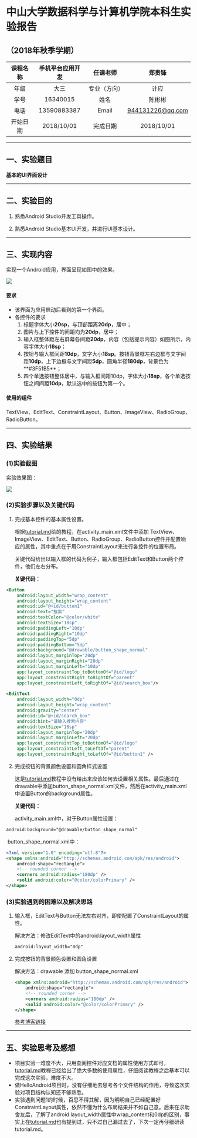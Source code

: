 # 中山大学数据科学与计算机学院本科生实验报告
## （2018年秋季学期）
| 课程名称 | 手机平台应用开发 | 任课老师 | 郑贵锋 |
| :------------: | :-------------: | :------------: | :-------------: |
| 年级 | 大三 | 专业（方向） | 计应 |
| 学号 | 16340015 | 姓名 | 陈彬彬 |
| 电话 | 13590883387 | Email | 944131226@qq.com |
| 开始日期 | 2018/10/01 | 完成日期 |2018/10/01|

---

## 一、实验题目

**基本的UI界面设计**

---

## 二、实验目的

1. 熟悉Android Studio开发工具操作。

2. 熟悉Android Studio基本UI开发，并进行UI基本设计。



***

## 三、实现内容

实现一个Android应用，界面呈现如图中的效果。 

[![](https://chenbb-1257745007.cos.ap-guangzhou.myqcloud.com/blog/20181010134337.png)](https://chenbb-1257745007.cos.ap-guangzhou.myqcloud.com/blog/20181010134337.png)

#### 要求

- 该界面为应用启动后看到的第一个界面。  
- 各控件的要求
  1. 标题字体大小**20sp**，与顶部距离**20dp**，居中；
  2. 图片与上下控件的间距均为**20dp**，居中；  
  3. 输入框整体距左右屏幕各间距**20dp**，内容（包括提示内容）如图所示，内容字体大小**18sp**；  
  4. 按钮与输入框间距**10dp**，文字大小**18sp**。按钮背景框左右边框与文字间距**10dp**，上下边框与文字间距**5dp**，圆角半径**180dp**，背景色为**#3F51B5**；  
  5. 四个单选按钮整体居中，与输入框间距10dp，字体大小**18sp**，各个单选按钮之间间距**10dp**，默认选中的按钮为第一个。

#### 使用的组件

  TextView、EditText、ConstraintLayout、Button、ImageView、RadioGroup、RadioButton。 



---

## 四、实验结果
### (1)实验截图

实验效果图：

![](https://chenbb-1257745007.cos.ap-guangzhou.myqcloud.com/blog/20181010145250.png)




### (2)实验步骤以及关键代码

1. 完成基本控件的基本属性设置。

   根据[tutorial.md](https://gitee.com/SYSUcarey/PersonalProject1/blob/master/manual/tutorial.md)给的教程，在activity_main.xml文件中添加 TextView、ImageView、EditText、Button、RadioGroup、RadioButton控件并配置响应的属性，其中重点在于用ConstraintLayout来进行各控件的位置布局。

   关键代码给出以输入框的代码为例子，输入框包括EditText和Button两个控件，他们左右分布。

   **关键代码**：

```xml
<Button
    android:layout_width="wrap_content"
    android:layout_height="wrap_content"
    android:id="@+id/button1"
    android:text="搜索"
    android:textColor="@color/white"
    android:textSize="18sp"
    android:paddingLeft="10dp"
    android:paddingRight="10dp"
    android:paddingTop="5dp"
    android:paddingBottom="5dp"
    android:background="@drawable/button_shape_normal"
    android:layout_marginTop="20dp"
    android:layout_marginRight="20dp"
    android:layout_marginLeft="10dp"
    app:layout_constraintTop_toBottomOf="@id/logo"
    app:layout_constraintRight_toRightOf="parent"
    app:layout_constraintLeft_toRightOf="@id/search_box"/>
   
<EditText
    android:layout_width="0dp"
    android:layout_height="wrap_content"
    android:gravity="center"
    android:id="@+id/search_box"
    android:hint="请输入搜索内容"
    android:textSize="18sp"
    android:layout_marginTop="20dp"
    android:layout_marginLeft="20dp"
    app:layout_constraintTop_toBottomOf="@id/logo"
    app:layout_constraintLeft_toLeftOf="parent"
    app:layout_constraintRight_toLeftOf="@id/button1" />
```

2. 完成按钮的背景颜色设置和圆角样式设置

   这是[tutorial.md](https://gitee.com/SYSUcarey/PersonalProject1/blob/master/manual/tutorial.md)教程中没有给出来应该如何去设置相关属性。最后通过在drawable中添加button_shape_normal.xml文件，然后在activity_main.xml中设置Button的background属性。

   **关键代码：**

   activity_main.xml中，对于Button属性设置：

  ```xml
  android:background="@drawable/button_shape_normal"
  ```

​		button_shape_normal.xml中：

```xml
<?xml version="1.0" encoding="utf-8"?>
<shape xmlns:android="http://schemas.android.com/apk/res/android">
    android:shape="rectangle">
    <!-- rounded corner -->
    <corners android:radius="180dp" />
    <solid android:color="@color/colorPrimary" />
</shape>
```

### (3)实验遇到的困难以及解决思路

1. 输入框，EditText与Button无法左右对齐，即使配置了ConstraintLayout的属性。

   解决方法：修改EditText中的android:layout_width属性

   ```xml
   android:layout_width="0dp"
   ```

2. 完成按钮的背景颜色设置和圆角设置

   解决方法：drawable 添加 button_shape_normal.xml

   ```xml
   <shape xmlns:android="http://schemas.android.com/apk/res/android">
       android:shape="rectangle">
       <!-- rounded corner -->
       <corners android:radius="180dp" />
       <solid android:color="@color/colorPrimary" />
   </shape>
   ```

   [参考博客链接](https://blog.csdn.net/never_cxb/article/details/47662129)

   
---

## 五、实验思考及感想

- 项目实验一难度不大，只用查阅控件对应文档的属性使用方式即可，[tutorial.md](https://gitee.com/SYSUcarey/PersonalProject1/blob/master/manual/tutorial.md)教程已经给出了绝大多数的使用属性，仔细阅读教程之后基本可以完成这次实验，难度不大。
- 做HelloAndroid项目时，没有仔细地去思考各个文件结构的作用，导致这次实验对项目结构认知还不够熟悉。
- 实验遇到问题1的时候，百思不得其解，因为明明自己已经配置好ConstraintLayout属性，依然不懂为什么布局结果并不如自己意。后来在求助舍友后，了解了android:layout_width属性中wrap_content和0dp的区别，事实上在[tutorial.md](https://gitee.com/SYSUcarey/PersonalProject1/blob/master/manual/tutorial.md)也有提到过，只不过自己漏过去了，下次一定再仔细研读tutorial.md。

